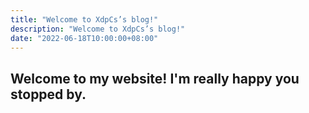 ```yaml
---
title: "Welcome to XdpCs’s blog!"
description: "Welcome to XdpCs’s blog!"
date: "2022-06-18T10:00:00+08:00"
---
```

## Welcome to my website! I'm really happy you stopped by.
